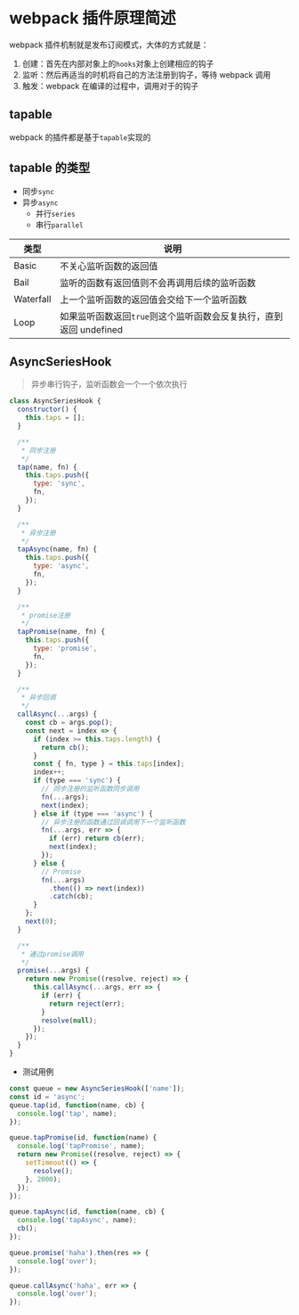 # webpack 插件原理简述

webpack 插件机制就是发布订阅模式，大体的方式就是：

1. 创建：首先在内部对象上的`hooks`对象上创建相应的钩子
1. 监听：然后再适当的时机将自己的方法注册到钩子，等待 webpack 调用
1. 触发：webpack 在编译的过程中，调用对于的钩子

## tapable

webpack 的插件都是基于`tapable`实现的

## tapable 的类型

- 同步`sync`
- 异步`async`
  - 并行`series`
  - 串行`parallel`

| 类型 | 说明 |
| --- | --- |
| Basic | 不关心监听函数的返回值 |
| Bail | 监听的函数有返回值则不会再调用后续的监听函数 |
| Waterfall | 上一个监听函数的返回值会交给下一个监听函数 |
| Loop | 如果监听函数返回`true`则这个监听函数会反复执行，直到返回 undefined |

## AsyncSeriesHook

> 异步串行钩子，监听函数会一个一个依次执行

```js
class AsyncSeriesHook {
  constructor() {
    this.taps = [];
  }

  /**
   * 同步注册
   */
  tap(name, fn) {
    this.taps.push({
      type: 'sync',
      fn,
    });
  }

  /**
   * 异步注册
   */
  tapAsync(name, fn) {
    this.taps.push({
      type: 'async',
      fn,
    });
  }

  /**
   * promise注册
   */
  tapPromise(name, fn) {
    this.taps.push({
      type: 'promise',
      fn,
    });
  }

  /**
   * 异步回调
   */
  callAsync(...args) {
    const cb = args.pop();
    const next = index => {
      if (index >= this.taps.length) {
        return cb();
      }
      const { fn, type } = this.taps[index];
      index++;
      if (type === 'sync') {
        // 同步注册的监听函数同步调用
        fn(...args);
        next(index);
      } else if (type === 'async') {
        // 异步注册的函数通过回调调用下一个监听函数
        fn(...args, err => {
          if (err) return cb(err);
          next(index);
        });
      } else {
        // Promise
        fn(...args)
          .then(() => next(index))
          .catch(cb);
      }
    };
    next(0);
  }

  /**
   * 通过promise调用
   */
  promise(...args) {
    return new Promise((resolve, reject) => {
      this.callAsync(...args, err => {
        if (err) {
          return reject(err);
        }
        resolve(null);
      });
    });
  }
}
```

- 测试用例

```js
const queue = new AsyncSeriesHook(['name']);
const id = 'async';
queue.tap(id, function(name, cb) {
  console.log('tap', name);
});

queue.tapPromise(id, function(name) {
  console.log('tapPromise', name);
  return new Promise((resolve, reject) => {
    setTimeout(() => {
      resolve();
    }, 2000);
  });
});

queue.tapAsync(id, function(name, cb) {
  console.log('tapAsync', name);
  cb();
});

queue.promise('haha').then(res => {
  console.log('over');
});

queue.callAsync('haha', err => {
  console.log('over');
});
```
